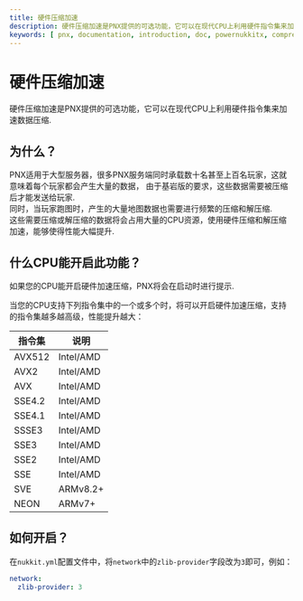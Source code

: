 ```yaml
---
title: 硬件压缩加速
description: 硬件压缩加速是PNX提供的可选功能，它可以在现代CPU上利用硬件指令集来加速数据压缩
keywords: [ pnx, documentation, introduction, doc, powernukkitx, compression, acceleration, hardware, simd, cpu, instruction set, avx512, avx2, avx, sse4.2, sse4.1, ssse3, sse3, sse2, sse, sve, neon ]
---
```


# 硬件压缩加速

硬件压缩加速是PNX提供的可选功能，它可以在现代CPU上利用硬件指令集来加速数据压缩.

## 为什么？

PNX适用于大型服务器，很多PNX服务端同时承载数十名甚至上百名玩家，这就意味着每个玩家都会产生大量的数据，
由于基岩版的要求，这些数据需要被压缩后才能发送给玩家.  
同时，当玩家跑图时，产生的大量地图数据也需要进行频繁的压缩和解压缩.  
这些需要压缩或解压缩的数据将会占用大量的CPU资源，使用硬件压缩和解压缩加速，能够使得性能大幅提升.

## 什么CPU能开启此功能？

如果您的CPU能开启硬件加速压缩，PNX将会在启动时进行提示.

当您的CPU支持下列指令集中的一个或多个时，将可以开启硬件加速压缩，支持的指令集越多越高级，性能提升越大：

| 指令集    | 说明        |
|--------|-----------|
| AVX512 | Intel/AMD |
| AVX2   | Intel/AMD |
| AVX    | Intel/AMD |
| SSE4.2 | Intel/AMD |
| SSE4.1 | Intel/AMD |
| SSSE3  | Intel/AMD |
| SSE3   | Intel/AMD |
| SSE2   | Intel/AMD |
| SSE    | Intel/AMD |
| SVE    | ARMv8.2+  |
| NEON   | ARMv7+    |

## 如何开启？

在`nukkit.yml`配置文件中，将`network`中的`zlib-provider`字段改为`3`即可，例如：

```yaml
network:
  zlib-provider: 3 
```